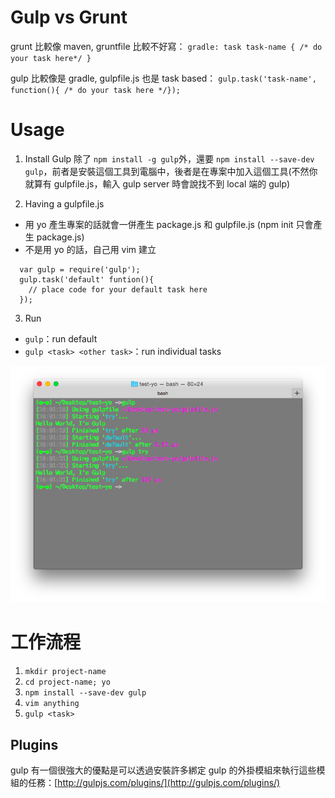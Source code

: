 
# Gulp vs Grunt

grunt 比較像 maven, gruntfile 比較不好寫：
`gradle: task task-name { /* do your task here*/ }`
	
gulp 比較像是 gradle, gulpfile.js 也是 task based：
`gulp.task('task-name', function(){ /* do your task here */});`

# Usage

1. Install Gulp
除了 `npm install -g gulp`外，還要 `npm install --save-dev gulp`，前者是安裝這個工具到電腦中，後者是在專案中加入這個工具(不然你就算有 gulpfile.js，輸入 gulp server 時會說找不到 local 端的 gulp)

2. Having a gulpfile.js
  * 用 yo 產生專案的話就會一併產生 package.js 和 gulpfile.js (npm init 只會產生 package.js)
  * 不是用 yo 的話，自己用 vim 建立
  
  ```
    var gulp = require('gulp');
    gulp.task('default' funtion(){
      // place code for your default task here
    });
  ```

3. Run
  * `gulp`：run default
  * `gulp <task> <other task>`：run individual tasks

![](gulp_sample.png)

# 工作流程
1. `mkdir project-name`  
2. `cd project-name; yo`
3. `npm install --save-dev gulp`
4. `vim anything` 
5. `gulp <task>`

## Plugins

gulp 有一個很強大的優點是可以透過安裝許多綁定 gulp 的外掛模組來執行這些模組的任務：[http://gulpjs.com/plugins/](http://gulpjs.com/plugins/)
